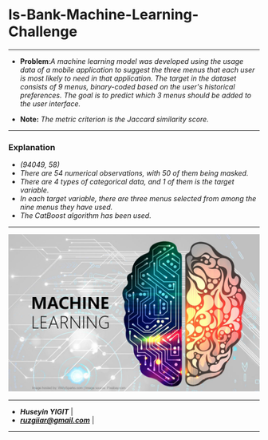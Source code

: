 # Is-Bank-Machine-Learning-Challenge
---

- **Problem**:*A machine learning model was developed using the usage data of a mobile application to suggest the three menus that each user is most likely to need in that application. The target in the dataset consists of 9 menus, binary-coded based on the user's historical preferences. The goal is to predict which 3 menus should be added to the user interface.*
  
- **Note:** *The metric criterion is the Jaccard similarity score.*

---

### Explanation

- *(94049, 58)*
- *There are 54 numerical observations, with 50 of them being masked.*
- *There are 4 types of categorical data, and 1 of them is the target variable.*
- *In each target variable, there are three menus selected from among the nine menus they have used.*
- *The CatBoost algorithm has been used.*

---

![ML](https://raw.githubusercontent.com/ruzgiiar/Is-Bank-Machine-Learning-Challenge/main/Is%20Bank%20ML%20Challenge/ML.jpg)

---

- ***Huseyin YIGIT***               |
- ***ruzgiiar@gmail.com***          |

---







